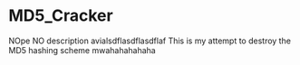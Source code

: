 # MD5_Cracker
NOpe NO description avialsdflasdflasdflaf
This is my attempt to destroy the MD5 hashing scheme mwahahahahaha
